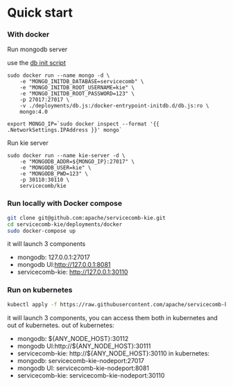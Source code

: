 # Quick start

### With docker
Run mongodb server

use the [db init script](https://github.com/apache/servicecomb-kie/blob/master/deployments/db.js)

```shell script
sudo docker run --name mongo -d \
    -e "MONGO_INITDB_DATABASE=servicecomb" \
    -e "MONGO_INITDB_ROOT_USERNAME=kie" \
    -e "MONGO_INITDB_ROOT_PASSWORD=123" \
    -p 27017:27017 \
    -v ./deployments/db.js:/docker-entrypoint-initdb.d/db.js:ro \
    mongo:4.0
```
```shell script
export MONGO_IP=`sudo docker inspect --format '{{ .NetworkSettings.IPAddress }}' mongo`
```
Run kie server
```shell script
sudo docker run --name kie-server -d \
    -e "MONGODB_ADDR=${MONGO_IP}:27017" \
    -e "MONGODB_USER=kie" \
    -e "MONGODB_PWD=123" \
    -p 30110:30110 \
    servicecomb/kie
```


### Run locally with Docker compose

```bash
git clone git@github.com:apache/servicecomb-kie.git
cd servicecomb-kie/deployments/docker
sudo docker-compose up
```
it will launch 3 components 
- mongodb: 127.0.0.1:27017
- mongodb UI:http://127.0.0.1:8081
- servicecomb-kie: http://127.0.0.1:30110

### Run on kubernetes

```bash
kubectl apply -f https://raw.githubusercontent.com/apache/servicecomb-kie/master/deployments/kuberneetes/
```

it will launch 3 components, you can access them both in kubernetes and out of kubernetes.
out of kubernetes:
- mongodb: ${ANY_NODE_HOST}:30112
- mongodb UI:http://${ANY_NODE_HOST}:30111
- servicecomb-kie: http://${ANY_NODE_HOST}:30110
in kubernetes:
- mongodb: servicecomb-kie-nodeport:27017
- mongodb UI: servicecomb-kie-nodeport:8081
- servicecomb-kie: servicecomb-kie-nodeport:30110


